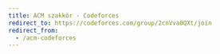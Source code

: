 ```yaml
---
title: ACM szakkör - Codeforces
redirect_to: https://codeforces.com/group/2cnVva0QXt/join
redirect_from:
  - /acm-codeforces
---
```

